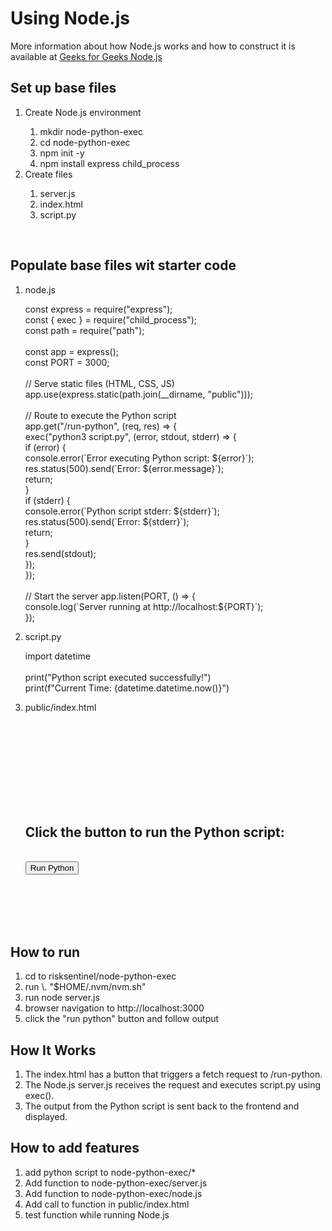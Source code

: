 <!DOCTYPE html>
<html lang="en">
    <head>
        <meta charset="UTF-8">
        <meta name="viewport" content="width=device-width, initial-scale=1.0">
    </head>
<title>Setting Up for Local Development</title>
<h1> Using Node.js</h1>
<p>
    More information about how Node.js works and how to construct it is available at <a href="https://www.geeksforgeeks.org/nodejs/">Geeks for Geeks Node.js</a>
<body>
    <h2>Set up base files </h2>
    <ol>
        <li>Create Node.js environment</li>
            <ol>
                <li>mkdir node-python-exec</li>
                <li>cd node-python-exec</li>
                <li>npm init -y</li>
                <li>npm install express child_process</li>
            </ol>
        <li>Create files</li>
            <ol>
                <li>server.js</li>
                <li>index.html</li>
                <li>script.py</li>
            </ol>
    </ol>    
    <br>
    <h2> Populate base files wit starter code </h2>
    <ol>
        <li>node.js</li>
            <p>
                const express = require("express");<br>
                const { exec } = require("child_process");<br>
                const path = require("path");<br>
                <br>
                const app = express();<br>
                const PORT = 3000;<br>
                <br>
                // Serve static files (HTML, CSS, JS)<br>
                app.use(express.static(path.join(__dirname, "public")));<br>
                <br>
                // Route to execute the Python script<br>
                app.get("/run-python", (req, res) => {<br>
                    exec("python3 script.py", (error, stdout, stderr) => {<br>
                        if (error) {<br>
                            console.error(`Error executing Python script: ${error}`);<br>
                            res.status(500).send(`Error: ${error.message}`);<br>
                            return;<br>
                        }<br>
                        if (stderr) {<br>
                            console.error(`Python script stderr: ${stderr}`);<br>
                            res.status(500).send(`Error: ${stderr}`);<br>
                            return; <br>
                        }<br>
                        res.send(stdout);<br>
                    });<br>
                });<br>
                <br>
                // Start the server
                app.listen(PORT, () => {<br>
                    console.log(`Server running at http://localhost:${PORT}`);<br>
                });<br>
            </p>
        <li>script.py</li>
            <p>
                import datetime<br>
                <br>
                print("Python script executed successfully!")<br>
                print(f"Current Time: {datetime.datetime.now()}")<br>
            </p>
        <li>public/index.html</li>
            <p>
                <!DOCTYPE html><br>
                <html lang="en"><br>
                <head><br>
                    <meta charset="UTF-8"><br>
                    <meta name="viewport" content="width=device-width, initial-scale=1.0"><br>
                    <title>Run Python Script</title><br>
                </head><br>
                <body><br>
                    <h2>Click the button to run the Python script:</h2><br>
                    <button id="runPython">Run Python</button><br>
                    <p id="output"></p><br>
                    <script><br>
                        document.getElementById("runPython").addEventListener("click", function () {<br>
                            fetch("/run-python")<br>
                                .then(response => response.text())<br>
                                .then(data => {<br>
                                    document.getElementById("output").innerText = data;<br>
                                })<br>
                                .catch(error => {<br>
                                    document.getElementById("output").innerText = "Error: " + error;<br>
                                });<br>
                        });<br>
                    </script><br>
                </body><br>
                </html><br>
            </p>
    </ol>
    <h2>How to run</h2>
        <ol>
            <li>cd to risksentinel/node-python-exec</li>
            <li>run \. "$HOME/.nvm/nvm.sh"</li>
            <li>run node server.js</li>
            <li>browser navigation to http://localhost:3000</li>
            <li>click the "run python" button and follow output</li>
        </ol>
    <h2>How It Works</h2>
        <ol>
            <li>The index.html has a button that triggers a fetch request to /run-python.</li>
            <li>The Node.js server.js receives the request and executes script.py using exec().</li>
            <li>The output from the Python script is sent back to the frontend and displayed.</li>
        </ol>
    <h2>How to add features</h2>
        <ol>
            <li>add python script to node-python-exec/*</li>
            <li>Add function to node-python-exec/server.js</li>
            <li>Add function to node-python-exec/node.js</li>
            <li>Add call to function in public/index.html</li>
            <li>test function while running Node.js</li>
        </ol>
<body>
</html>